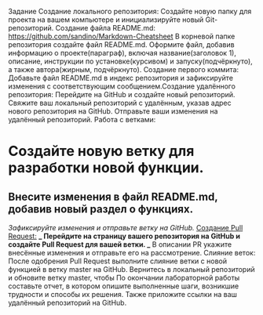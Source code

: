 Задание
Создание локального репозитория:
Создайте новую папку для проекта на вашем компьютере и инициализируйте новый Git-репозиторий.
Создание файла README.md: https://github.com/sandino/Markdown-Cheatsheet
В корневой папке репозитория создайте файл README.md.
Оформите файл, добавив информацию о проекте(параграф), включая название(заголовок 1), описание, инструкции по установке(курсивом) и запуску(подчёркнуто), а также автора(жирным, подчёркнуто).
Создание первого коммита:
Добавьте файл README.md в индекс репозитория и зафиксируйте изменения с соответствующим сообщением.Создание удалённого репозитория:
Перейдите на GitHub и создайте новый репозиторий.
Свяжите ваш локальный репозиторий с удалённым, указав адрес нового репозитория на GitHub.
Отправьте ваши изменения на удалённый репозиторий.
Работа с ветками:
# Создайте новую ветку для разработки новой функции.
## Внесите изменения в файл README.md, добавив новый раздел о функциях.
*Зафиксируйте изменения и отправьте ветку на GitHub.*
<ins>Создание Pull Request:</ins>
**_ Перейдите на страницу вашего репозитория на GitHub и создайте Pull Request для вашей ветки. _**
В описании PR укажите внесённые изменения и отправьте его на рассмотрение.
Слияние веток:
После одобрения Pull Request выполните слияние ветки с новой функцией в ветку master на GitHub.
Вернитесь в локальный репозиторий и обновите ветку master, чтобы
По окончании лабораторной работы составьте отчет, в котором опишите выполненные шаги, возникшие трудности и способы их решения. Также приложите ссылки на ваш удалённый репозиторий на GitHub.
